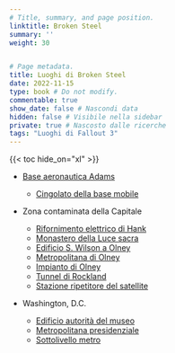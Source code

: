 ```yaml
---
# Title, summary, and page position.
linktitle: Broken Steel
summary: ''
weight: 30


# Page metadata.
title: Luoghi di Broken Steel 
date: 2022-11-15
type: book # Do not modify.
commentable: true
show_date: false # Nascondi data
hidden: false # Visibile nella sidebar
private: true # Nascosto dalle ricerche
tags: "Luoghi di Fallout 3"
---
```


{{< toc hide_on="xl" >}}



<div class="fo3">


- [Base aeronautica Adams](../base-aeronautica-adams)
    - [Cingolato della base mobile](../cingolato-della-base-mobile)
	

- Zona contaminata della Capitale
    - [Rifornimento elettrico di Hank](../rifornimento-elettrico-di-hank)
    - [Monastero della Luce sacra](../monastero-della-luce-sacra)
    - [Edificio S. Wilson a Olney](../edificio-s.-wilson-a-olney)
    - [Metropolitana di Olney](../metropolitana-di-olney)
    - [Impianto di Olney](../impianto-di-olney)
    - [Tunnel di Rockland](../tunnel-di-rockland)
    - [Stazione ripetitore del satellite](../stazione-ripetitore-del-satellite)

	

- Washington, D.C.
    - [Edificio autorità del museo](../edificio-autorità-del-museo)
    - [Metropolitana presidenziale](../metropolitana-presidenziale)
    - [Sottolivello metro](../sottolivello-metro)


</div>


